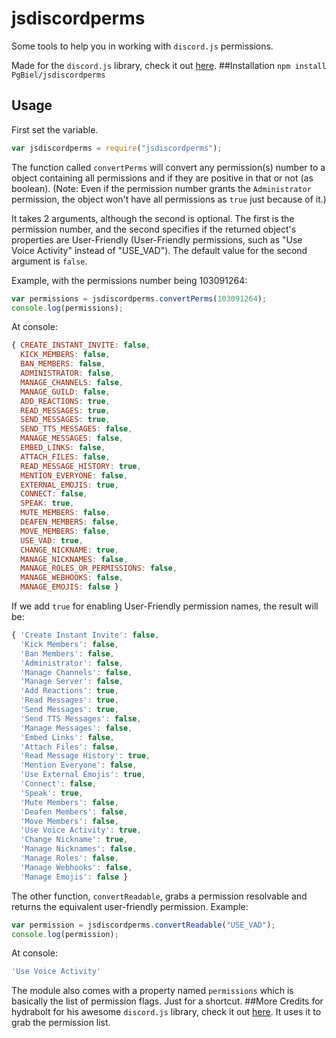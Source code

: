 # jsdiscordperms
Some tools to help you in working with `discord.js` permissions.

Made for the `discord.js` library, check it out [here](https://github.com/hydrabolt/discord.js).
##Installation
`npm install PgBiel/jsdiscordperms`
## Usage

First set the variable.

```js
var jsdiscordperms = require("jsdiscordperms");
```
The function called `convertPerms` will convert any permission(s) number to a object containing all permissions and if they are positive in that or not (as boolean). (Note: Even if the permission number grants the `Administrator` permission, the object won't have all permissions as `true` just because of it.)

It takes 2 arguments, although the second is optional. The first is the permission number, and the second specifies if the returned object's properties are User-Friendly (User-Friendly permissions, such as "Use Voice Activity" instead of "USE_VAD"). The default value for the second argument is `false`.

Example, with the permissions number being 103091264:
```js
var permissions = jsdiscordperms.convertPerms(103091264);
console.log(permissions);
```
At console:
```js
{ CREATE_INSTANT_INVITE: false,
  KICK_MEMBERS: false,
  BAN_MEMBERS: false,
  ADMINISTRATOR: false,
  MANAGE_CHANNELS: false,
  MANAGE_GUILD: false,
  ADD_REACTIONS: true,
  READ_MESSAGES: true,
  SEND_MESSAGES: true,
  SEND_TTS_MESSAGES: false,
  MANAGE_MESSAGES: false,
  EMBED_LINKS: false,
  ATTACH_FILES: false,
  READ_MESSAGE_HISTORY: true,
  MENTION_EVERYONE: false,
  EXTERNAL_EMOJIS: true,
  CONNECT: false,
  SPEAK: true,
  MUTE_MEMBERS: false,
  DEAFEN_MEMBERS: false,
  MOVE_MEMBERS: false,
  USE_VAD: true,
  CHANGE_NICKNAME: true,
  MANAGE_NICKNAMES: false,
  MANAGE_ROLES_OR_PERMISSIONS: false,
  MANAGE_WEBHOOKS: false,
  MANAGE_EMOJIS: false }
```

If we add `true` for enabling User-Friendly permission names, the result will be:
```js
{ 'Create Instant Invite': false,
  'Kick Members': false,
  'Ban Members': false,
  'Administrator': false,
  'Manage Channels': false,
  'Manage Server': false,
  'Add Reactions': true,
  'Read Messages': true,
  'Send Messages': true,
  'Send TTS Messages': false,
  'Manage Messages': false,
  'Embed Links': false,
  'Attach Files': false,
  'Read Message History': true,
  'Mention Everyone': false,
  'Use External Emojis': true,
  'Connect': false,
  'Speak': true,
  'Mute Members': false,
  'Deafen Members': false,
  'Move Members': false,
  'Use Voice Activity': true,
  'Change Nickname': true,
  'Manage Nicknames': false,
  'Manage Roles': false,
  'Manage Webhooks': false,
  'Manage Emojis': false }
```

The other function, `convertReadable`, grabs a permission resolvable and returns the equivalent user-friendly permission.
Example:
```js
var permission = jsdiscordperms.convertReadable("USE_VAD");
console.log(permission);
```
At console:
```js
'Use Voice Activity'
```

The module also comes with a property named `permissions` which is basically the list of permission flags. Just for a shortcut.
##More
Credits for hydrabolt for his awesome `discord.js` library, check it out [here](https://github.com/hydrabolt/discord.js). It uses it to grab the permission list.
